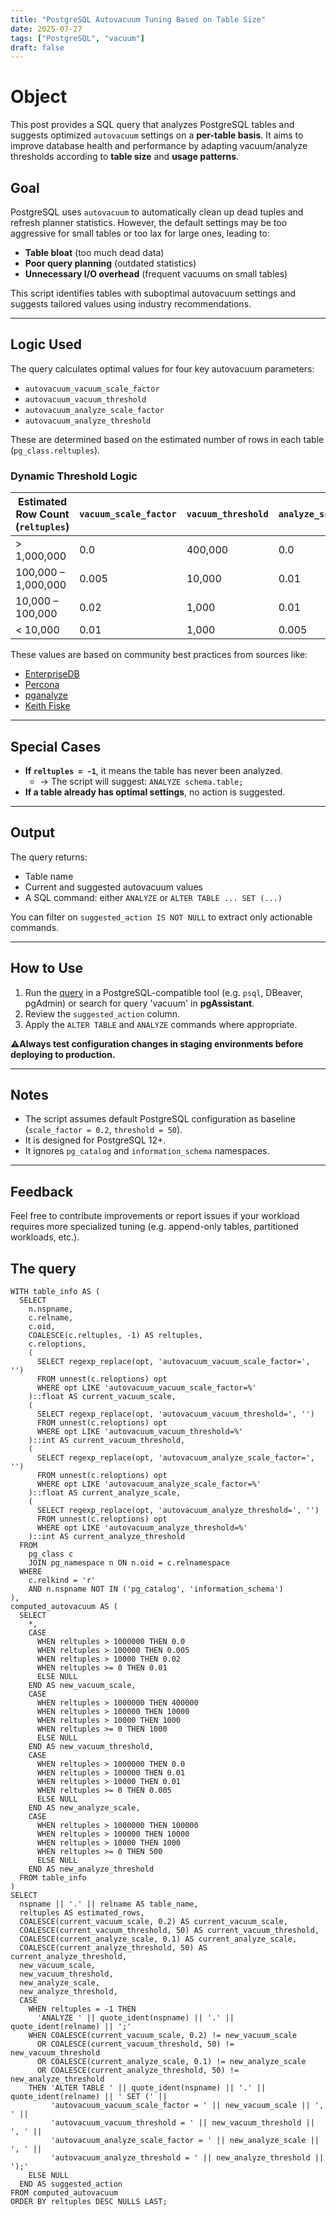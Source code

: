 ```yaml
---
title: "PostgreSQL Autovacuum Tuning Based on Table Size"
date: 2025-07-27
tags: ["PostgreSQL", "vacuum"]
draft: false
---
```


# Object 

This post provides a SQL query that analyzes PostgreSQL tables and suggests optimized `autovacuum` settings on a **per-table basis**. It aims to improve database health and performance by adapting vacuum/analyze thresholds according to **table size** and **usage patterns**.

## Goal

PostgreSQL uses `autovacuum` to automatically clean up dead tuples and refresh planner statistics. However, the default settings may be too aggressive for small tables or too lax for large ones, leading to:

- **Table bloat** (too much dead data)
- **Poor query planning** (outdated statistics)
- **Unnecessary I/O overhead** (frequent vacuums on small tables)

This script identifies tables with suboptimal autovacuum settings and suggests tailored values using industry recommendations.

---

## Logic Used

The query calculates optimal values for four key autovacuum parameters:

- `autovacuum_vacuum_scale_factor`
- `autovacuum_vacuum_threshold`
- `autovacuum_analyze_scale_factor`
- `autovacuum_analyze_threshold`

These are determined based on the estimated number of rows in each table (`pg_class.reltuples`).

### Dynamic Threshold Logic

| Estimated Row Count (`reltuples`) | `vacuum_scale_factor` | `vacuum_threshold` | `analyze_scale_factor` | `analyze_threshold` |
|-----------------------------------|------------------------|--------------------|-------------------------|----------------------|
| > 1,000,000                       | 0.0                    | 400,000            | 0.0                     | 100,000              |
| 100,000 – 1,000,000               | 0.005                  | 10,000             | 0.01                    | 10,000               |
| 10,000 – 100,000                  | 0.02                   | 1,000              | 0.01                    | 1,000                |
| < 10,000                          | 0.01                   | 1,000              | 0.005                   | 500                  |

These values are based on community best practices from sources like:

- [EnterpriseDB](https://www.enterprisedb.com/blog/autovacuum-tuning-basics)
- [Percona](https://www.percona.com/blog/tuning-autovacuum-in-postgresql-and-autovacuum-internals)
- [pganalyze](https://pganalyze.com/blog/introducing-vacuum-advisor-postgres)
- [Keith Fiske](https://www.keithf4.com/per-table-autovacuum-tuning/)

---

## Special Cases

- **If `reltuples = -1`**, it means the table has never been analyzed.
  - → The script will suggest: `ANALYZE schema.table;`
- **If a table already has optimal settings**, no action is suggested.

---

## Output

The query returns:

- Table name
- Current and suggested autovacuum values
- A SQL command: either `ANALYZE` or `ALTER TABLE ... SET (...)`

You can filter on `suggested_action IS NOT NULL` to extract only actionable commands.

---

## How to Use

1. Run the [query](/post/vaccum/#the-query) in a PostgreSQL-compatible tool (e.g. `psql`, DBeaver, pgAdmin) or search for query 'vacuum' in **pgAssistant**.
2. Review the `suggested_action` column.
3. Apply the `ALTER TABLE` and `ANALYZE` commands where appropriate.

**⚠️Always test configuration changes in staging environments before deploying to production.**

---

## Notes

- The script assumes default PostgreSQL configuration as baseline (`scale_factor = 0.2`, `threshold = 50`).
- It is designed for PostgreSQL 12+.
- It ignores `pg_catalog` and `information_schema` namespaces.

---

## Feedback

Feel free to contribute improvements or report issues if your workload requires more specialized tuning (e.g. append-only tables, partitioned workloads, etc.).

## The query
```
WITH table_info AS (
  SELECT
    n.nspname,
    c.relname,
    c.oid,
    COALESCE(c.reltuples, -1) AS reltuples,
    c.reloptions,
    (
      SELECT regexp_replace(opt, 'autovacuum_vacuum_scale_factor=', '')
      FROM unnest(c.reloptions) opt
      WHERE opt LIKE 'autovacuum_vacuum_scale_factor=%'
    )::float AS current_vacuum_scale,
    (
      SELECT regexp_replace(opt, 'autovacuum_vacuum_threshold=', '')
      FROM unnest(c.reloptions) opt
      WHERE opt LIKE 'autovacuum_vacuum_threshold=%'
    )::int AS current_vacuum_threshold,
    (
      SELECT regexp_replace(opt, 'autovacuum_analyze_scale_factor=', '')
      FROM unnest(c.reloptions) opt
      WHERE opt LIKE 'autovacuum_analyze_scale_factor=%'
    )::float AS current_analyze_scale,
    (
      SELECT regexp_replace(opt, 'autovacuum_analyze_threshold=', '')
      FROM unnest(c.reloptions) opt
      WHERE opt LIKE 'autovacuum_analyze_threshold=%'
    )::int AS current_analyze_threshold
  FROM
    pg_class c
    JOIN pg_namespace n ON n.oid = c.relnamespace
  WHERE
    c.relkind = 'r'
    AND n.nspname NOT IN ('pg_catalog', 'information_schema')
),
computed_autovacuum AS (
  SELECT
    *,
    CASE
      WHEN reltuples > 1000000 THEN 0.0
      WHEN reltuples > 100000 THEN 0.005
      WHEN reltuples > 10000 THEN 0.02
      WHEN reltuples >= 0 THEN 0.01
      ELSE NULL
    END AS new_vacuum_scale,
    CASE
      WHEN reltuples > 1000000 THEN 400000
      WHEN reltuples > 100000 THEN 10000
      WHEN reltuples > 10000 THEN 1000
      WHEN reltuples >= 0 THEN 1000
      ELSE NULL
    END AS new_vacuum_threshold,
    CASE
      WHEN reltuples > 1000000 THEN 0.0
      WHEN reltuples > 100000 THEN 0.01
      WHEN reltuples > 10000 THEN 0.01
      WHEN reltuples >= 0 THEN 0.005
      ELSE NULL
    END AS new_analyze_scale,
    CASE
      WHEN reltuples > 1000000 THEN 100000
      WHEN reltuples > 100000 THEN 10000
      WHEN reltuples > 10000 THEN 1000
      WHEN reltuples >= 0 THEN 500
      ELSE NULL
    END AS new_analyze_threshold
  FROM table_info
)
SELECT
  nspname || '.' || relname AS table_name,
  reltuples AS estimated_rows,
  COALESCE(current_vacuum_scale, 0.2) AS current_vacuum_scale,
  COALESCE(current_vacuum_threshold, 50) AS current_vacuum_threshold,
  COALESCE(current_analyze_scale, 0.1) AS current_analyze_scale,
  COALESCE(current_analyze_threshold, 50) AS current_analyze_threshold,
  new_vacuum_scale,
  new_vacuum_threshold,
  new_analyze_scale,
  new_analyze_threshold,
  CASE
    WHEN reltuples = -1 THEN 
      'ANALYZE ' || quote_ident(nspname) || '.' || quote_ident(relname) || ';'
    WHEN COALESCE(current_vacuum_scale, 0.2) != new_vacuum_scale
      OR COALESCE(current_vacuum_threshold, 50) != new_vacuum_threshold
      OR COALESCE(current_analyze_scale, 0.1) != new_analyze_scale
      OR COALESCE(current_analyze_threshold, 50) != new_analyze_threshold
    THEN 'ALTER TABLE ' || quote_ident(nspname) || '.' || quote_ident(relname) || ' SET (' ||
         'autovacuum_vacuum_scale_factor = ' || new_vacuum_scale || ', ' ||
         'autovacuum_vacuum_threshold = ' || new_vacuum_threshold || ', ' ||
         'autovacuum_analyze_scale_factor = ' || new_analyze_scale || ', ' ||
         'autovacuum_analyze_threshold = ' || new_analyze_threshold || ');'
    ELSE NULL
  END AS suggested_action
FROM computed_autovacuum
ORDER BY reltuples DESC NULLS LAST;
```

